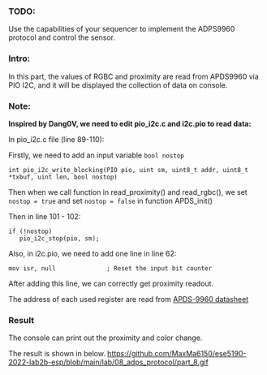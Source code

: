 ### TODO:

Use the capabilities of your sequencer to implement the ADPS9960 protocol and control the sensor.

### Intro:

In this part, the values of RGBC and proximity are read from APDS9960 via PIO I2C, and it will be displayed the collection of data on console.

### Note:

**Inspired by Dang0V, we need to edit pio_i2c.c and i2c.pio to read data:**

In pio_i2c.c file (line 89-110):

Firstly, we need to add an input variable `bool nostop`
```
int pio_i2c_write_blocking(PIO pio, uint sm, uint8_t addr, uint8_t *txbuf, uint len, bool nostop)
```

Then when we call function in read_proximity() and read_rgbc(), we set `nostop = true` and set `nostop = false` in function APDS_init()

Then in line 101 - 102:

```
if (!nostop)
   pio_i2c_stop(pio, sm);
```

Also, in i2c.pio, we need to add one line in line 62:
```
mov isr, null              ; Reset the input bit counter
```
After adding this line, we can correctly get proximity readout.

The address of each used register are read from [APDS-9960 datasheet](https://cdn.sparkfun.com/assets/learn_tutorials/3/2/1/Avago-APDS-9960-datasheet.pdf)

### Result

The console can print out the proximity and color change.

The result is shown in below.
https://github.com/MaxMa6150/ese5190-2022-lab2b-esp/blob/main/lab/08_adps_protocol/part_8.gif
